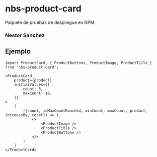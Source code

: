 # nbs-product-card

Paquete de pruebas de despliegue en NPM

### Nestor Sanchez

## Ejemplo

```
import ProductCard, { ProductButtons, ProductImage, ProductTitle } from 'nbs-product-card';
```

```
<ProductCard
    product={product}
    initialValues={{
        count: 5,
        maxCount: 10,
    }}
>
    {
        ({count, isMaxCountReached, minCount, maxCount, product, increaseBy, reset}) => (
            <>
                <ProductImage />
                <ProductTitle />
                <ProductButtons />
            </>
        )
    }
</ProductCard>
```
